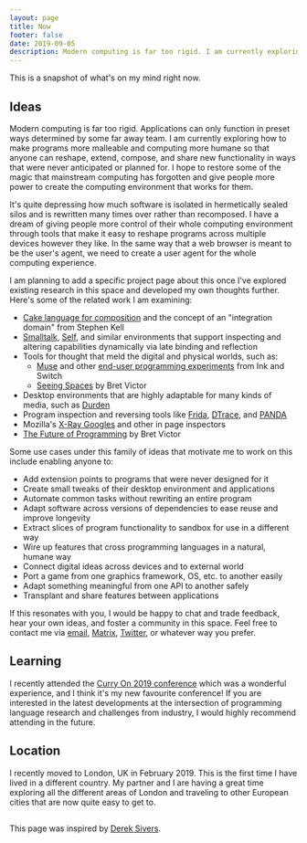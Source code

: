 ```yaml
---
layout: page
title: Now
footer: false
date: 2019-09-05
description: Modern computing is far too rigid. I am currently exploring how to make computing more malleable so that anyone can reshape, extend, compose, and share new functionality.
---
```


This is a snapshot of what's on my mind right now.

## Ideas

Modern computing is far too rigid. Applications can only function in preset ways
determined by some far away team. I am currently exploring how to make programs
more malleable and computing more humane so that anyone can reshape, extend,
compose, and share new functionality in ways that were never anticipated or
planned for. I hope to restore some of the magic that mainstream computing has
forgotten and give people more power to create the computing environment that
works for them.

It's quite depressing how much software is isolated in hermetically sealed silos
and is rewritten many times over rather than recomposed. I have a dream of
giving people more control of their whole computing environment through tools
that make it easy to reshape programs across multiple devices however they like.
In the same way that a web browser is meant to be the user's agent, we need to
create a user agent for the whole computing experience.

I am planning to add a specific project page about this once I've explored
existing research in this space and developed my own thoughts further. Here's
some of the related work I am examining:

* [Cake language for composition][cake] and the concept of an "integration
  domain" from Stephen Kell
* [Smalltalk][smalltalk], [Self][self], and similar environments that support
  inspecting and altering capabilities dynamically via late binding and
  reflection
* Tools for thought that meld the digital and physical worlds, such as:
    * [Muse][muse] and other [end-user programming experiments][eup] from Ink and Switch
    * [Seeing Spaces][seeing] by Bret Victor
* Desktop environments that are highly adaptable for many kinds of media, such
  as [Durden][durden]
* Program inspection and reversing tools like [Frida][frida],
  [DTrace][dtrace], and [PANDA][panda]
* Mozilla's [X-Ray Googles][xray] and other in page inspectors
* [The Future of Programming][futureprog] by Bret Victor

Some use cases under this family of ideas that motivate me to work on this include enabling anyone to:

* Add extension points to programs that were never designed for it
* Create small tweaks of their desktop environment and applications
* Automate common tasks without rewriting an entire program
* Adapt software across versions of dependencies to ease reuse and improve longevity
* Extract slices of program functionality to sandbox for use in a different way
* Wire up features that cross programming languages in a natural, humane way
* Connect digital ideas across devices and to external world
* Port a game from one graphics framework, OS, etc. to another easily
* Adapt something meaningful from one API to another safely
* Transplant and share features between applications

If this resonates with you, I would be happy to chat and trade feedback, hear your own ideas, and foster a community in this space. Feel free to contact me via [email][e], [Matrix][m], [Twitter][t], or whatever way you prefer.

[futureprog]: http://worrydream.com/#!/dbx
[smalltalk]: http://worrydream.com/EarlyHistoryOfSmalltalk/
[cake]: https://www.cs.kent.ac.uk/people/staff/srk21/research/cake/
[frida]: https://www.frida.re/
[dtrace]: https://en.wikipedia.org/wiki/DTrace
[panda]: https://github.com/panda-re/panda
[muse]: https://www.inkandswitch.com/muse-studio-for-ideas.html
[seeing]: http://worrydream.com/SeeingSpaces/
[durden]: http://durden.arcan-fe.com/
[self]: http://www.selflanguage.org/
[xray]: https://goggles.mozilla.org/
[eup]: https://www.inkandswitch.com/end-user-programming.html

[e]: mailto:jryans@gmail.com
[t]: https://twitter.com/jryans
[m]: https://matrix.to/#/@jryans:matrix.org

## Learning

I recently attended the [Curry On 2019 conference][curryon2019] which was a
wonderful experience, and I think it's my new favourite conference! If you are
interested in the latest developments at the intersection of programming
language research and challenges from industry, I would highly recommend
attending in the future.

[curryon2019]: https://www.curry-on.org/2019/

## Location

I recently moved to London, UK in February 2019. This is the first time I have
lived in a different country. My partner and I are having a great time exploring
all the different areas of London and traveling to other European cities that
are now quite easy to get to.

## 

This page was inspired by [Derek Sivers](https://sivers.org/now).
